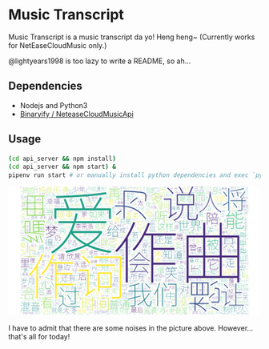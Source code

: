 # Music Transcript

Music Transcript is a music transcript da yo! Heng heng~ (Currently works for NetEaseCloudMusic only.)

@lightyears1998 is too lazy to write a README, so ah...

## Dependencies

- Nodejs and Python3
- [Binaryify / NeteaseCloudMusicApi](https://github.com/Binaryify/NeteaseCloudMusicApi)

## Usage

``` sh
(cd api_server && npm install)
(cd api_server && npm start) &
pipenv run start # or manually install python dependencies and exec `python __main__.py`
```

![A wordcloud containing noises](./docs/noisy-wordcloud.png)

I have to admit that there are some noises in the picture above.
However... that's all for today!
